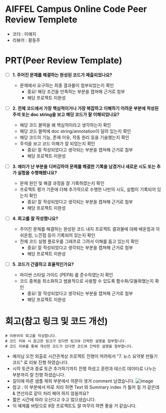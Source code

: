 # AIFFEL Campus Online Code Peer Review Templete
- 코더 : 이예지
- 리뷰어 : 황동주


# PRT(Peer Review Template)
- [ ]  **1. 주어진 문제를 해결하는 완성된 코드가 제출되었나요?**
    - 문제에서 요구하는 최종 결과물이 첨부되었는지 확인
        - 중요! 해당 조건을 만족하는 부분을 캡쳐해 근거로 첨부
        - 해당 프로젝트 미완성

    
- [ ]  **2. 전체 코드에서 가장 핵심적이거나 가장 복잡하고 이해하기 어려운 부분에 작성된 
주석 또는 doc string을 보고 해당 코드가 잘 이해되었나요?**
    - 해당 코드 블럭을 왜 핵심적이라고 생각하는지 확인
    - 해당 코드 블럭에 doc string/annotation이 달려 있는지 확인
    - 해당 코드의 기능, 존재 이유, 작동 원리 등을 기술했는지 확인
    - 주석을 보고 코드 이해가 잘 되었는지 확인
        - 중요! 잘 작성되었다고 생각되는 부분을 캡쳐해 근거로 첨부
        - 해당 프로젝트 미완성
        
- [ ]  **3. 에러가 난 부분을 디버깅하여 문제를 해결한 기록을 남겼거나
새로운 시도 또는 추가 실험을 수행해봤나요?**
    - 문제 원인 및 해결 과정을 잘 기록하였는지 확인
    - 프로젝트 평가 기준에 더해 추가적으로 수행한 나만의 시도, 
    실험이 기록되어 있는지 확인
        - 중요! 잘 작성되었다고 생각되는 부분을 캡쳐해 근거로 첨부
        - 해당 프로젝트 미완성
        
- [ ]  **4. 회고를 잘 작성했나요?**
    - 주어진 문제를 해결하는 완성된 코드 내지 프로젝트 결과물에 대해
    배운점과 아쉬운점, 느낀점 등이 기록되어 있는지 확인
    - 전체 코드 실행 플로우를 그래프로 그려서 이해를 돕고 있는지 확인
        - 중요! 잘 작성되었다고 생각되는 부분을 캡쳐해 근거로 첨부
        - 해당 프로젝트 미완성
        
- [ ]  **5. 코드가 간결하고 효율적인가요?**
    - 파이썬 스타일 가이드 (PEP8) 를 준수하였는지 확인
    - 코드 중복을 최소화하고 범용적으로 사용할 수 있도록 함수화/모듈화했는지 확인
        - 중요! 잘 작성되었다고 생각되는 부분을 캡쳐해 근거로 첨부
        - 해당 프로젝트 미완성


# 회고(참고 링크 및 코드 개선)
```
# 리뷰어의 회고를 작성합니다.
# 코드 리뷰 시 참고한 링크가 있다면 링크와 간략한 설명을 첨부합니다.
# 코드 리뷰를 통해 개선한 코드가 있다면 코드와 간략한 설명을 첨부합니다.
```
- 예지님 오전 외출로 시간관계상 프로젝트 진행이 어려워서 "7. 뉴스 요약봇 만들기 코드" 로 리뷰 진행 하였습니다.
- 시작 토큰과 종료 토큰 추가하기까지 진행 하셨고 훈련과 테스트 데이터로 나누는 부분까지 잘 진행 하셨습니다.
- 길이에 따른 샘플 제외 부분에서 의문이 생겨 comment 남겼습니다.
![image](https://github.com/user-attachments/assets/dd9c9553-8db7-421d-933a-1b8913155d7f)
- 참고 : 이 부분에서 따로 처리 하면 Text 와 Summary index 가 틀어 질 거 같은데 & 연산자로 같이 처리 해야 하지 않을까요?
- 짧은 시간에 따라 오신다고 수고 많으셨습니다.
- 이 예제를 바탕으로 8장 프로젝트도 잘 마무리 하면 좋을 거 같습니다.
